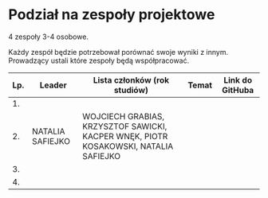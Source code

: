 # Podział na zespoły projektowe

4 zespoły 3-4 osobowe.

Każdy zespół będzie potrzebował porównać swoje wyniki z innym. Prowadzący ustali które zespoły będą współpracować.


|        Lp.     |   Leader   |        Lista członków (rok studiów)                  |   Temat  |  Link do GitHuba |
|--------------|--------------------|-------------------------------|-----------------------------|-------|
|1.| | | | |
|2.| NATALIA SAFIEJKO | WOJCIECH GRABIAS, KRZYSZTOF SAWICKI, KACPER WNĘK, PIOTR KOSAKOWSKI, NATALIA SAFIEJKO | | |
|3.| | | | |
|4.| | | | |
